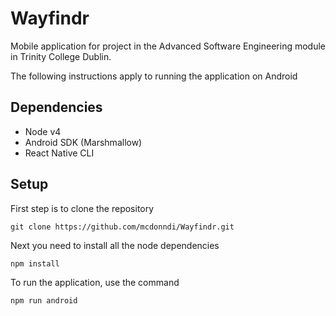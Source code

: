 # Wayfindr
Mobile application for project in the Advanced Software Engineering module in Trinity College Dublin.

The following instructions apply to running the application on Android

## Dependencies
* Node v4
* Android SDK (Marshmallow)
* React Native CLI

## Setup
First step is to clone the repository
```
git clone https://github.com/mcdonndi/Wayfindr.git
```

Next you need to install all the node dependencies
```
npm install
```

To run the application, use the command
```
npm run android
```
